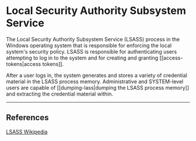 # Local Security Authority Subsystem Service

The Local Security Authority Subsystem Service (LSASS) process in the Windows operating system that is responsible for enforcing the local system's security policy. LSASS is responsible for authenticating users attempting to log in to the system and for creating and granting [[access-tokens|access tokens]].

After a user logs in, the system generates and stores a variety of credential material in the LSASS process memory. Administrative and SYSTEM-level users are capable of [[dumping-lass|dumping the LSASS process memory]] and extracting the credential material within.

---

## References

[LSASS Wikipedia](https://en.wikipedia.org/wiki/Local_Security_Authority_Subsystem_Service#:~:text=Local%20Security%20Authority%20Subsystem%20Service%20(LSASS)%20is%20a%20process%20in,changes%2C%20and%20creates%20access%20tokens.)
